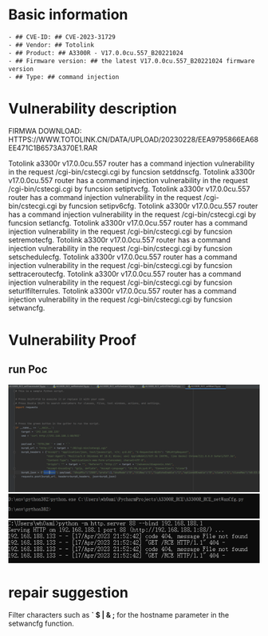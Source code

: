 # Basic information #
	- ## CVE-ID: ## CVE-2023-31729
	- ## Vendor: ## Totolink
	- ## Product: ## A3300R - V17.0.0cu.557_B20221024
	- ## Firmware version: ## the latest V17.0.0cu.557_B20221024 firmware version
	- ## Type: ## command injection

# Vulnerability description #
FIRMWA DOWNLOAD: HTTPS://WWW.TOTOLINK.CN/DATA/UPLOAD/20230228/EEA9795866EA68EE471C1B6573A370E1.RAR

Totolink a3300r v17.0.0cu.557 router has a command injection vulnerability in the request /cgi-bin/cstecgi.cgi by funcsion setddnscfg. 
Totolink a3300r v17.0.0cu.557 router has a command injection vulnerability in the request /cgi-bin/cstecgi.cgi by funcsion setiptvcfg. 
Totolink a3300r v17.0.0cu.557 router has a command injection vulnerability in the request /cgi-bin/cstecgi.cgi by funcsion setipv6cfg. 
Totolink a3300r v17.0.0cu.557 router has a command injection vulnerability in the request /cgi-bin/cstecgi.cgi by funcsion setlancfg. 
Totolink a3300r v17.0.0cu.557 router has a command injection vulnerability in the request /cgi-bin/cstecgi.cgi by funcsion setremotecfg. 
Totolink a3300r v17.0.0cu.557 router has a command injection vulnerability in the request /cgi-bin/cstecgi.cgi by funcsion setschedulecfg. 
Totolink a3300r v17.0.0cu.557 router has a command injection vulnerability in the request /cgi-bin/cstecgi.cgi by funcsion settraceroutecfg. 
Totolink a3300r v17.0.0cu.557 router has a command injection vulnerability in the request /cgi-bin/cstecgi.cgi by funcsion seturlfilterrules.
Totolink a3300r v17.0.0cu.557 router has a command injection vulnerability in the request /cgi-bin/cstecgi.cgi by funcsion setwancfg.

# Vulnerability Proof #
## run Poc ##
![](./img/1.png)
![](./img/2.png)
![](./img/3.png)

# repair suggestion #
Filter characters such as **` $ | & ;** for the hostname parameter in the setwancfg function.